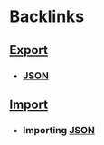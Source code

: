 
# Backlinks
## [Export](<Export.md>)
- ### [JSON](<JSON.md>)

## [Import](<Import.md>)
- ### Importing [JSON](<JSON.md>)

